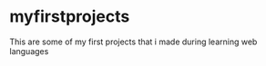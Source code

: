 myfirstprojects
===============

This are some of my first projects that i made during learning web languages

